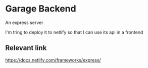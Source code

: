 
# Garage Backend

An express server

I'm tring to deploy it to netlify so that I can use its api in a frontend

## Relevant link

<https://docs.netlify.com/frameworks/express/>
